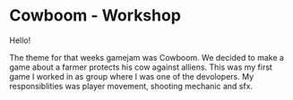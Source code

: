 # Cowboom - Workshop

Hello!

The theme for that weeks gamejam was Cowboom. We decided to make a game about a farmer protects his cow against alliens. This was my first game I worked in as group where I was one of the devolopers. 
My responsiblities was player movement, shooting mechanic and sfx.

